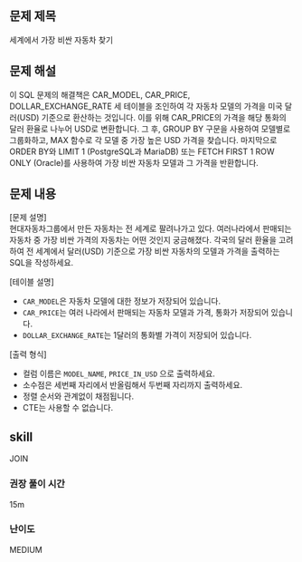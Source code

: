 ## 문제 제목
세계에서 가장 비싼 자동차 찾기

## 문제 해설
이 SQL 문제의 해결책은 CAR_MODEL, CAR_PRICE, DOLLAR_EXCHANGE_RATE 세 테이블을 조인하여 각 자동차 모델의 가격을 미국 달러(USD) 기준으로 환산하는 것입니다. 
이를 위해 CAR_PRICE의 가격을 해당 통화의 달러 환율로 나누어 USD로 변환합니다. 그 후, GROUP BY 구문을 사용하여 모델별로 그룹화하고, MAX 함수로 각 모델 중 가장 높은 USD 가격을 찾습니다. 
마지막으로 ORDER BY와 LIMIT 1 (PostgreSQL과 MariaDB) 또는 FETCH FIRST 1 ROW ONLY (Oracle)를 사용하여 가장 비싼 자동차 모델과 그 가격을 반환합니다.

## 문제 내용
[문제 설명]  
현대자동차그룹에서 만든 자동차는 전 세계로 팔려나가고 있다.
여러나라에서 판매되는 자동차 중 가장 비싼 가격의 자동차는 어떤 것인지 궁금해졌다.
각국의 달러 환율을 고려하여 전 세계에서 달러(USD) 기준으로 가장 비싼 자동차의 모델과 가격을 출력하는 SQL을 작성하세요.

[테이블 설명]  
- `CAR_MODEL`은 자동차 모델에 대한 정보가 저장되어 있습니다.
- `CAR_PRICE`는 여러 나라에서 판매되는 자동차 모델과 가격, 통화가 저장되어 있습니다.
- `DOLLAR_EXCHANGE_RATE`는 1달러의 통화별 가격이 저장되어 있습니다.

[출력 형식]
- 컬럼 이름은 `MODEL_NAME`, `PRICE_IN_USD` 으로 출력하세요.
- 소수점은 세번째 자리에서 반올림해서 두번째 자리까지 출력하세요.
- 정렬 순서와 관계없이 채점됩니다.
- CTE는 사용할 수 없습니다.

## skill
JOIN

### 권장 풀이 시간
15m

### 난이도
MEDIUM
